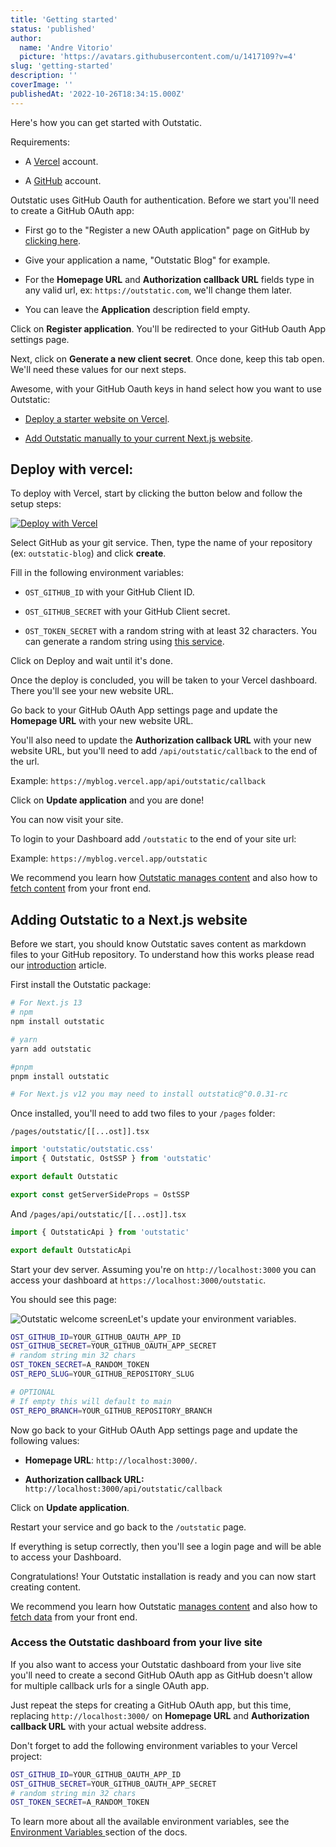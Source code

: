```yaml
---
title: 'Getting started'
status: 'published'
author:
  name: 'Andre Vitorio'
  picture: 'https://avatars.githubusercontent.com/u/1417109?v=4'
slug: 'getting-started'
description: ''
coverImage: ''
publishedAt: '2022-10-26T18:34:15.000Z'
---
```


Here's how you can get started with Outstatic.

Requirements:

- A [Vercel](https://vercel.com) account.

- A [GitHub](https://github.com) account.

Outstatic uses GitHub Oauth for authentication. Before we start you'll need to create a GitHub OAuth app:

- First go to the "Register a new OAuth application" page on GitHub by [clicking here](https://github.com/settings/applications/new).

- Give your application a name, "Outstatic Blog" for example.

- For the **Homepage URL** and **Authorization callback URL** fields type in any valid url, ex: `https://outstatic.com`, we'll change them later.

- You can leave the **Application** description field empty.

Click on **Register application**. You'll be redirected to your GitHub Oauth App settings page.

Next, click on **Generate a new client secret**. Once done, keep this tab open. We'll need these values for our next steps.

Awesome, with your GitHub Oauth keys in hand select how you want to use Outstatic:

- [Deploy a starter website on Vercel](#deploy-with-vercel).

- [Add Outstatic manually to your current Next.js website](#adding-outstatic-to-a-nextjs-website).

## Deploy with vercel:

To deploy with Vercel, start by clicking the button below and follow the setup steps:

[![Deploy with Vercel](https://vercel.com/button)](https://vercel.com/new/clone?repository-url=https%3A%2F%2Fgithub.com%2Favitorio%2Foutstatic%2Ftree%2Fmain%2Fexamples%2Fblog&env=OST_GITHUB_ID,OST_GITHUB_SECRET,OST_TOKEN_SECRET&project-name=outstatic-blog&repo-name=outstatic-blog&demo-title=Outstatic%20Blog%20Demo&demo-description=A%20statically%20generated%20blog%20example%20using%20Outstatic&demo-url=https%3A%2F%2Foutstatic-example-blog.vercel.app%2F&demo-image=https%3A%2F%2Foutstatic.com%2Fimages%2Foutstatic-demo.png&envDescription=API%20Keys%20needed%20for%20installation&envLink=https%3A%2F%2Foutstatic.com%2Fdocs%2Fenvironment-variables)

Select GitHub as your git service. Then, type the name of your repository (ex: `outstatic-blog`) and click **create**.

Fill in the following environment variables:

- `OST_GITHUB_ID` with your GitHub Client ID.

- `OST_GITHUB_SECRET` with your GitHub Client secret.

- `OST_TOKEN_SECRET` with a random string with at least 32 characters. You can generate a random string using [this service](https://onlinehashtools.com/generate-random-sha256-hash?&count=1).

Click on Deploy and wait until it's done.

Once the deploy is concluded, you will be taken to your Vercel dashboard. There you'll see your new website URL.

Go back to your GitHub OAuth App settings page and update the **Homepage URL** with your new website URL.

You'll also need to update the **Authorization callback URL** with your new website URL, but you'll need to add `/api/outstatic/callback` to the end of the url.

Example: `https://myblog.vercel.app/api/outstatic/callback`

Click on **Update application** and you are done!

You can now visit your site.

To login to your Dashboard add `/outstatic` to the end of your site url:

Example: `https://myblog.vercel.app/outstatic`

We recommend you learn how [Outstatic manages content](/docs/introduction) and also how to [fetch content](/docs/fetching-data) from your front end.

## Adding Outstatic to a Next.js website

Before we start, you should know Outstatic saves content as markdown files to your GitHub repository. To understand how this works please read our [introduction](https://outstatic.com/docs/introduction) article.

First install the Outstatic package:

```bash
# For Next.js 13
# npm
npm install outstatic

# yarn
yarn add outstatic

#pnpm
pnpm install outstatic

# For Next.js v12 you may need to install outstatic@^0.0.31-rc
```

Once installed, you'll need to add two files to your `/pages` folder:

`/pages/outstatic/[[...ost]].tsx`

```javascript
import 'outstatic/outstatic.css'
import { Outstatic, OstSSP } from 'outstatic'

export default Outstatic

export const getServerSideProps = OstSSP
```

And `/pages/api/outstatic/[[...ost]].tsx`

```javascript
import { OutstaticApi } from 'outstatic'

export default OutstaticApi
```

Start your dev server. Assuming you're on `http://localhost:3000` you can access your dashboard at `https://localhost:3000/outstatic`.

You should see this page:

![Outstatic welcome screen](/images/outstatic-welcome-U1ND.png)Let's update your environment variables.

```bash
OST_GITHUB_ID=YOUR_GITHUB_OAUTH_APP_ID
OST_GITHUB_SECRET=YOUR_GITHUB_OAUTH_APP_SECRET
# random string min 32 chars
OST_TOKEN_SECRET=A_RANDOM_TOKEN 
OST_REPO_SLUG=YOUR_GITHUB_REPOSITORY_SLUG

# OPTIONAL
# If empty this will default to main
OST_REPO_BRANCH=YOUR_GITHUB_REPOSITORY_BRANCH
```

Now go back to your GitHub OAuth App settings page and update the following values:

- **Homepage URL**: `http://localhost:3000/`.

- **Authorization callback URL:** `http://localhost:3000/api/outstatic/callback`

Click on **Update application**.

Restart your service and go back to the `/outstatic` page.

If everything is setup correctly, then you'll see a login page and will be able to access your Dashboard.

Congratulations! Your Outstatic installation is ready and you can now start creating content.

We recommend you learn how Outstatic [manages content](/docs/introduction) and also how to [fetch data](/docs/fetching-data) from your front end.

### Access the Outstatic dashboard from your live site

If you also want to access your Outstatic dashboard from your live site you'll need to create a second GitHub OAuth app as GitHub doesn't allow for multiple callback urls for a single OAuth app.

Just repeat the steps for creating a GitHub OAuth app, but this time, replacing `http://localhost:3000/` on **Homepage URL** and **Authorization callback URL** with your actual website address.

Don't forget to add the following environment variables to your Vercel project:

```bash
OST_GITHUB_ID=YOUR_GITHUB_OAUTH_APP_ID
OST_GITHUB_SECRET=YOUR_GITHUB_OAUTH_APP_SECRET
# random string min 32 chars
OST_TOKEN_SECRET=A_RANDOM_TOKEN
```

To learn more about all the available environment variables, see the [Environment Variables ](https://outstatic.com/docs/environment-variables)section of the docs.

